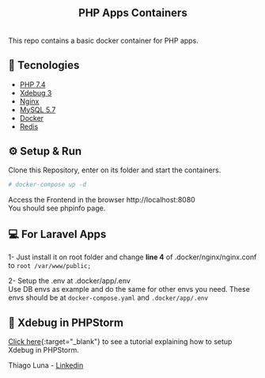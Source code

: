 <h2 align="center">
  PHP Apps Containers
</h2>
<br>  
This repo contains a basic docker container for PHP apps.

## 🚀 Tecnologies

- [PHP 7.4](https://php.net)
- [Xdebug 3](https://xdebug.org/)
- [Nginx](https://nginx.com/)
- [MySQL 5.7](https://mysql.com)
- [Docker](https://docker.com)
- [Redis](https://redis.io/)

## ⚙️ Setup & Run
Clone this Repository, enter on its folder and start the containers.
```sh 
# docker-compose up -d
```  
Access the Frontend in the browser http://localhost:8080  
You should see phpinfo page.

## 💻 For Laravel Apps
1- Just install it on root folder and change **line 4** of 
.docker/nginx/nginx.conf to `root /var/www/public;`  
  
2- Setup the .env at .docker/app/.env  
Use DB envs as example and do the same for other envs you need.
These envs should be at `docker-compose.yaml` and `.docker/app/.env` 

## 📝 Xdebug in PHPStorm
[Click here](https://dev.to/thiagoluna/xdebug-3-no-phpstorm-com-php-7-4-55jm){:target="_blank"} to see a tutorial explaining how to setup 
Xdebug in PHPStorm.

Thiago Luna - [Linkedin](https://www.linkedin.com/in/thiago-luna/ "(target|_blank)")